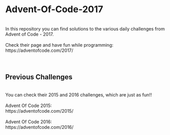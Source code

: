 # Advent-Of-Code-2017

<br />
In this repository you can find solutions to the various daily challenges from Advent of Code - 2017.
<br />
<br />
Check their page and have fun while programming:
<br />
https://adventofcode.com/2017/
<br />
<br />
<br />

## Previous Challenges

<br />
You can check their 2015 and 2016 challenges, which are just as fun!!
<br />
<br />
Advent Of Code 2015:
<br />
https://adventofcode.com/2015/
<br /><br />
Advent Of Code 2016:
<br />
https://adventofcode.com/2016/

